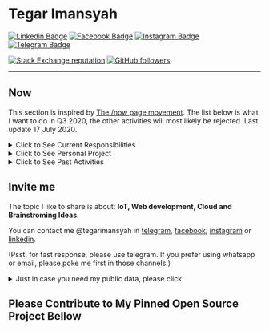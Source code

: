 # Tegar Imansyah

[![Linkedin Badge](https://img.shields.io/badge/--gray?style=for-the-badge&logo=Linkedin&label=Project%20%26%20Professional%20Activity)](https://www.linkedin.com/in/tegarimansyah/) 
[![Facebook Badge](http://img.shields.io/badge/--gray?style=for-the-badge&logo=Facebook&label=Daily%20Activity)](https://facebook.com/tegarimansyah)
[![Instagram Badge](http://img.shields.io/badge/--gray?style=for-the-badge&logo=Instagram&label=Photoshoot%20%26%20Inspiration)](https://instagram.com/tegarimansyah)
[![Telegram Badge](http://img.shields.io/badge/--gray?style=for-the-badge&logo=Telegram&label=Chat%20via%20Telegram)](https://t.me/tegarimansyah)

[![Stack Exchange reputation](https://img.shields.io/stackexchange/stackoverflow/r/10562487?label=Tegar%27s%20Reputation&style=social&logo=Stackoverflow)](https://stackoverflow.com/users/10562487)
[![GitHub followers](https://img.shields.io/github/followers/tegarimansyah?label=Follower&style=social)](https://github.com/tegarimansyah?tab=followers) 

---

## Now

This section is inspired by [The /now page movement](https://sivers.org/nowff). The list below is what I want to do in Q3 2020, the other activities will most likely be rejected. Last update 17 July 2020.

<details>
<summary>Click to See Current Responsibilities</summary>

### Current Responsibilities

- Working in [Alterra](https://alterra.id) Malang as a Software Architect.
- IoT Specialist in [PiTech System](https://www.linkedin.com/company/pitech-system/), Start Up that developing Poultry Farming 
- Advising and oversees [Surabaya.py](https://t.me/surabayadotpy), Surabaya Python User Group.
- Organize some tech community: 
    - [Python Indonesia](https://t.me/pythonID)
    - Python Conference APAC 2020 [Country Representative](https://wiki.python.org/moin/PyConAPAC/Community)
    - [Jatim Developer Day - Web Division](https://github.com/jatimdevday)
    - [GDG Cloud Surabaya](https://gdg.community.dev/gdg-cloud-surabaya/)
- Sharing knowledge in some tech communities. _The current limit is at most once in a quarter of the year_.
</details>


<details>
<summary>Click to See Personal Project</summary>

### Personal Project

The Project I want to start this quarter

- [ ] Qur'an Project
  - [x] [Tadarus Al Qur'an](https://quran.urusan.id/tadarus) Web Platform
  - [ ] Tahsin Web Platform
- [ ] Product Photography
- [ ] Hydroponics
</details>


<details>
<summary>Click to See Past Activities</summary>

### Past Activities

Activities that worth mentioning in public [written here](https://github.com/tegarimansyah/tegarimansyah/blob/master/past_activities.md), including my talk or workshop. If you want to invite me for seminar or workshop, please refer to the section below.

</details>

## Invite me

The topic I like to share is about: **IoT, Web development, Cloud and Brainstroming Ideas**. 

You can contact me @tegarimansyah in [telegram](https://t.me/tegarimansyah), [facebook](https://fb.me/tegarimansyah), [instagram](https://instagram.com/tegarimansyah) or [linkedin](https://linkedin.com/in/tegarimansyah). 

(Psst, for fast response, please use telegram. If you prefer using whatsapp or email, please poke me first in those channels.)

<details>
<summary>Just in case you need my public data, please click</summary>

* **My Full Name**: Tegar Imansyah
* **Title** (Please use as appropriate)
  * Software Engineer
  * IoT Enthusiast 
  * Software Architect at Alterra 
* **Picture**: [Click Here](https://github.com/tegarimansyah/tegarimansyah/blob/master/me.jpeg)

</details>

## Please Contribute to My Pinned Open Source Project Bellow
